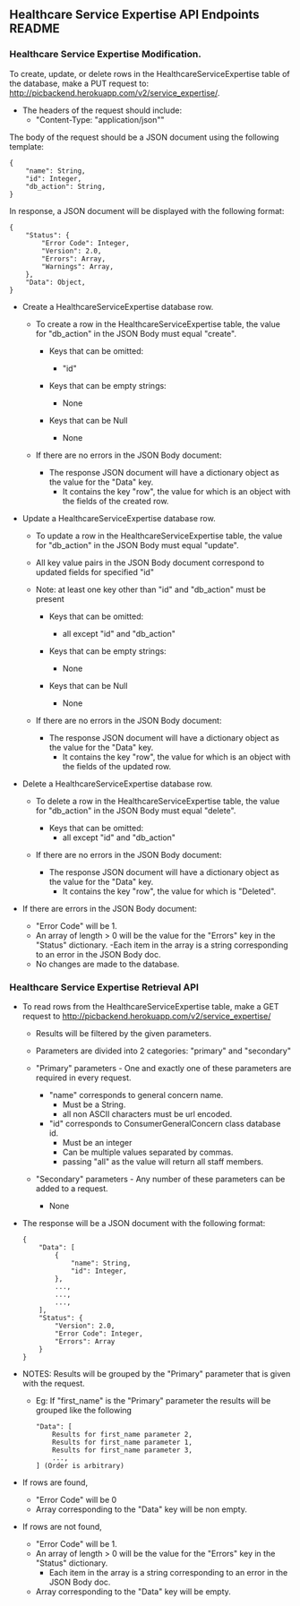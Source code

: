 ## Healthcare Service Expertise API Endpoints README

### Healthcare Service Expertise Modification.
To create, update, or delete rows in the HealthcareServiceExpertise table of the database, make a PUT request to: http://picbackend.herokuapp.com/v2/service_expertise/.

- The headers of the request should include: 
    - "Content-Type: "application/json""
    
The body of the request should be a JSON document using the following template:

```
{
    "name": String,
    "id": Integer,
    "db_action": String,
}
```

In response, a JSON document will be displayed with the following format:
```
{
    "Status": {
        "Error Code": Integer,
        "Version": 2.0,
        "Errors": Array,
        "Warnings": Array,
    },
    "Data": Object,
}
```

- Create a HealthcareServiceExpertise database row.
    - To create a row in the HealthcareServiceExpertise table, the value for "db_action" in the JSON Body must equal "create".
    
        - Keys that can be omitted:
            - "id"
            
        - Keys that can be empty strings:
            - None
            
        - Keys that can be Null
            - None

    - If there are no errors in the JSON Body document:        
        - The response JSON document will have a dictionary object as the value for the "Data" key.
            - It contains the key "row", the value for which is an object with the fields of the created row.
    
- Update a HealthcareServiceExpertise database row.
    - To update a row in the HealthcareServiceExpertise table, the value for "db_action" in the JSON Body must equal "update".
    - All key value pairs in the JSON Body document correspond to updated fields for specified "id"
    - Note: at least one key other than "id" and "db_action" must be present
    
        - Keys that can be omitted:
            - all except "id" and "db_action"
        
        - Keys that can be empty strings:
            - None
        
        - Keys that can be Null
            - None
        
    - If there are no errors in the JSON Body document:
        - The response JSON document will have a dictionary object as the value for the "Data" key.
            - It contains the key "row", the value for which is an object with the fields of the updated row.

- Delete a HealthcareServiceExpertise database row.
    - To delete a row in the HealthcareServiceExpertise table, the value for "db_action" in the JSON Body must equal "delete".
    
        - Keys that can be omitted:
            - all except "id" and "db_action"
        
    - If there are no errors in the JSON Body document:
        - The response JSON document will have a dictionary object as the value for the "Data" key.
            - It contains the key "row", the value for which is "Deleted".
    
- If there are errors in the JSON Body document:
    - "Error Code" will be 1.
    - An array of length > 0 will be the value for the "Errors" key in the "Status" dictionary.
        -Each item in the array is a string corresponding to an error in the JSON Body doc.
    - No changes are made to the database.
    
    
### Healthcare Service Expertise Retrieval API
- To read rows from the HealthcareServiceExpertise table, make a GET request to http://picbackend.herokuapp.com/v2/service_expertise/
    - Results will be filtered by the given parameters.
    - Parameters are divided into 2 categories: "primary" and "secondary"
    
    - "Primary" parameters - One and exactly one of these parameters are required in every request.
        - "name" corresponds to general concern name.
            - Must be a String.
            - all non ASCII characters must be url encoded.
        - "id" corresponds to ConsumerGeneralConcern class database id.
            - Must be an integer
            - Can be multiple values separated by commas.
            - passing "all" as the value will return all staff members.
    
    - "Secondary" parameters - Any number of these parameters can be added to a request.
        - None
        
- The response will be a JSON document with the following format:
    ```
    {
        "Data": [
            {
                "name": String,
                "id": Integer,
            },
            ...,
            ...,
            ...,
        ],
        "Status": {
            "Version": 2.0,
            "Error Code": Integer,
            "Errors": Array
        }
    }
    ```

- NOTES: Results will be grouped by the "Primary" parameter that is given with the request.
    - Eg: If "first_name" is the "Primary" parameter the results will be grouped like the following
        
        ```
        "Data": [
            Results for first_name parameter 2,
            Results for first_name parameter 1,
            Results for first_name parameter 3,
            ...,
        ] (Order is arbitrary)
        ```
        
- If rows are found,
    - "Error Code" will be 0
    - Array corresponding to the "Data" key will be non empty.
- If rows are not found,
    - "Error Code" will be 1.
    - An array of length > 0 will be the value for the "Errors" key in the "Status" dictionary.
        - Each item in the array is a string corresponding to an error in the JSON Body doc.
    - Array corresponding to the "Data" key will be empty.